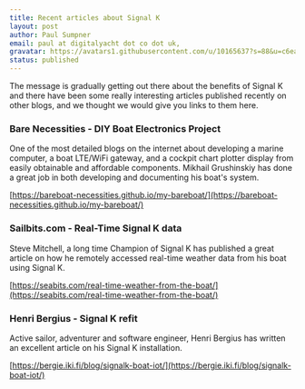 ```yaml
---
title: Recent articles about Signal K
layout: post
author: Paul Sumpner
email: paul at digitalyacht dot co dot uk,
gravatar: https://avatars1.githubusercontent.com/u/10165637?s=88&u=c6ea699fd10c7566bbb6f4c4c18a0abeb7d344cd&v=4
status: published
---
```


The message is gradually getting out there about the benefits of Signal K and there have been some really interesting articles published recently on other blogs, and we thought we would give you links to them here.

### Bare Necessities - DIY Boat Electronics Project

One of the most detailed blogs on the internet about developing a marine computer, a boat LTE/WiFi gateway, and a cockpit chart plotter display from easily obtainable and affordable components. Mikhail Grushinskiy has done a great job in both developing and documenting his boat's system.

[https://bareboat-necessities.github.io/my-bareboat/](https://bareboat-necessities.github.io/my-bareboat/)

### Sailbits.com - Real-Time Signal K data  

Steve Mitchell, a long time Champion of Signal K has published a great article on how he remotely accessed real-time weather data from his boat using Signal K.

[https://seabits.com/real-time-weather-from-the-boat/](https://seabits.com/real-time-weather-from-the-boat/)

### Henri Bergius - Signal K refit  

Active sailor, adventurer and software engineer, Henri Bergius has written an excellent article on his Signal K installation.

[https://bergie.iki.fi/blog/signalk-boat-iot/](https://bergie.iki.fi/blog/signalk-boat-iot/)
